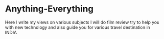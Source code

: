 # Anything-Everything
Here I write my views on various subjects I will do film review try to help you with new technology and also guide you for various travel destination in INDIA 
